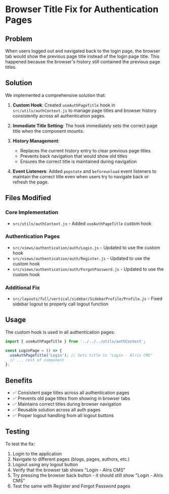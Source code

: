 # Browser Title Fix for Authentication Pages

## Problem
When users logged out and navigated back to the login page, the browser tab would show the previous page title instead of the login page title. This happened because the browser's history still contained the previous page titles.

## Solution
We implemented a comprehensive solution that:

1. **Custom Hook**: Created `useAuthPageTitle` hook in `src/utils/authContext.js` to manage page titles and browser history consistently across all authentication pages.

2. **Immediate Title Setting**: The hook immediately sets the correct page title when the component mounts.

3. **History Management**: 
   - Replaces the current history entry to clear previous page titles
   - Prevents back navigation that would show old titles
   - Ensures the correct title is maintained during navigation

4. **Event Listeners**: Added `popstate` and `beforeunload` event listeners to maintain the correct title even when users try to navigate back or refresh the page.

## Files Modified

### Core Implementation
- `src/utils/authContext.js` - Added `useAuthPageTitle` custom hook

### Authentication Pages
- `src/views/authentication/auth/Login.js` - Updated to use the custom hook
- `src/views/authentication/auth/Register.js` - Updated to use the custom hook  
- `src/views/authentication/auth/ForgotPassword.js` - Updated to use the custom hook

### Additional Fix
- `src/layouts/full/vertical/sidebar/SidebarProfile/Profile.js` - Fixed sidebar logout to properly call logout function

## Usage
The custom hook is used in all authentication pages:

```javascript
import { useAuthPageTitle } from '../../../utils/authContext';

const LoginPage = () => {
  useAuthPageTitle('Login'); // Sets title to "Login - Alris CMS"
  // ... rest of component
};
```

## Benefits
- ✅ Consistent page titles across all authentication pages
- ✅ Prevents old page titles from showing in browser tabs
- ✅ Maintains correct titles during browser navigation
- ✅ Reusable solution across all auth pages
- ✅ Proper logout handling from all logout buttons

## Testing
To test the fix:
1. Login to the application
2. Navigate to different pages (blogs, pages, authors, etc.)
3. Logout using any logout button
4. Verify that the browser tab shows "Login - Alris CMS"
5. Try pressing the browser back button - it should still show "Login - Alris CMS"
6. Test the same with Register and Forgot Password pages 